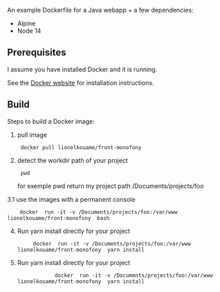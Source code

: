 An example Dockerfile for a Java webapp + a few dependencies:

* Alpine
* Node 14

Prerequisites
-----

I assume you have installed Docker and it is running.

See the [Docker website](http://www.docker.io/gettingstarted/#h_installation) for installation instructions.

Build
-----

Steps to build a Docker image:

1. pull image

        docker pull lionelkouame/front-monofony

2. detect the workdir path of your project  

        pwd
   for exemple pwd return my project path /Documents/projects/foo

3.1 use the images with a permanent console

        docker  run -it -v /Documents/projects/foo:/var/www lionelkouame/front-monofony  bash


4. Run yarn install directly for your project

            docker  run -it -v /Documents/projects/foo:/var/www lionelkouame/front-monofony  yarn install

5. Run yarn install directly for your project

                   docker  run -it -v /Documents/projects/foo:/var/www lionelkouame/front-monofony  yarn install

